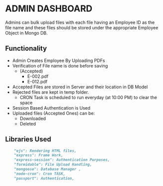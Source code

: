 # ADMIN DASHBOARD

Admins can bulk upload files with each file having an Employee ID as the file name and these files should be stored under the appropriate Employee Object in Mongo DB.

## Functionality

- Admin Creates Employee By Uploading PDFs
- Verification of File name is done before saving
  - (Accepted)
    - E-002.pdf
    - E-012.pdf
- Accepted Files are stored in Server and their location in DB Model
- Rejected files are kept in temp folder.
  - CRON Task is scheduled to run everyday (at 10:00 PM) to clear the space
- Session Based Authentication is Used
- Uploaded files (Accepted Ones) can be:
  - Downloaded
  - Deleted

## Libraries Used

```md
    "ejs": Rendering HTML files,
    "express": Frame Work,
    "express-session": Authentication Purposes,
    "formidable": File Upload Handling,
    "mongoose": Database Manager ,
    "node-cron": Cron TASK,
    "passport": Authentication,
```
